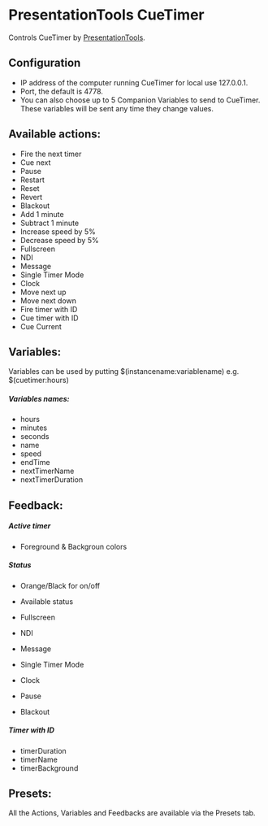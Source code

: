 
# PresentationTools CueTimer
Controls CueTimer by [PresentationTools](https://presentationtools.com/).

## Configuration
* IP address of the computer running CueTimer for local use 127.0.0.1.
* Port, the default is 4778.
* You can also choose up to 5 Companion Variables to send to CueTimer. These variables will be sent any time they change values.

## Available actions:
* Fire the next timer
* Cue next
* Pause
* Restart
* Reset
* Revert
* Blackout
* Add 1 minute
* Subtract 1 minute
* Increase speed by 5%
* Decrease speed by 5%
* Fullscreen
* NDI
* Message
* Single Timer Mode
* Clock
* Move next up
* Move next down
* Fire timer with ID
* Cue timer with ID
* Cue Current

## Variables:
Variables can be used by putting $(instancename:variablename) e.g. $(cuetimer:hours)
##### Variables names:
* hours
* minutes
* seconds
* name
* speed
* endTime
* nextTimerName
* nextTimerDuration

## Feedback:
##### Active timer
* Foreground & Backgroun colors

##### Status
* Orange/Black for on/off

* Available status

* Fullscreen
* NDI
* Message
* Single Timer Mode
* Clock
* Pause
* Blackout

##### Timer with ID
* timerDuration
* timerName
* timerBackground

## Presets:
All the Actions, Variables and Feedbacks are available via the Presets tab.
